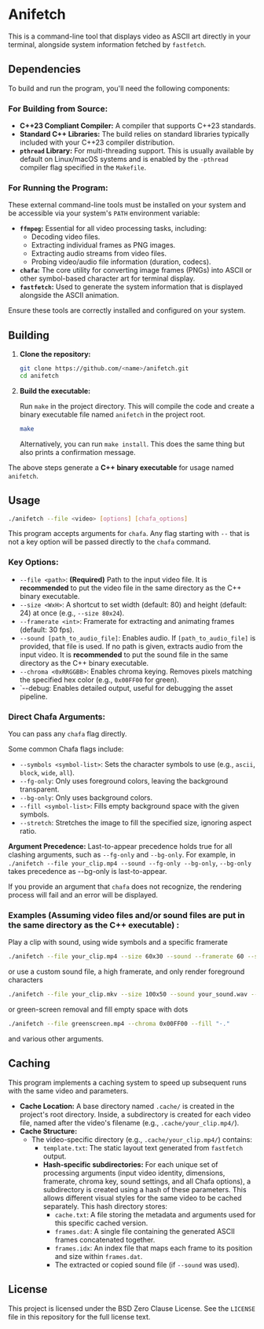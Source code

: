# Anifetch

This is a command-line tool that displays video as ASCII art directly in your terminal, alongside system information fetched by `fastfetch`.

## Dependencies

To build and run the program, you'll need the following components:

### For Building from Source:

*   **C++23 Compliant Compiler:** A compiler that supports C++23 standards.
*   **Standard C++ Libraries:** The build relies on standard libraries typically included with your C++23 compiler distribution.
*   **`pthread` Library:** For multi-threading support. This is usually available by default on Linux/macOS systems and is enabled by the `-pthread` compiler flag specified in the `Makefile`.

### For Running the Program:

These external command-line tools must be installed on your system and be accessible via your system's `PATH` environment variable:

*   **`ffmpeg`:** Essential for all video processing tasks, including:
    *   Decoding video files.
    *   Extracting individual frames as PNG images.
    *   Extracting audio streams from video files.
    *   Probing video/audio file information (duration, codecs).
*   **`chafa`:** The core utility for converting image frames (PNGs) into ASCII or other symbol-based character art for terminal display.
*   **`fastfetch`:** Used to generate the system information that is displayed alongside the ASCII animation.

Ensure these tools are correctly installed and configured on your system.

## Building

1.  **Clone the repository:**
    ```bash
    git clone https://github.com/<name>/anifetch.git
    cd anifetch
    ```

2.  **Build the executable:**
    
    Run `make` in the project directory. This will compile the code and create a binary executable file named `anifetch` in the project root.
    ```bash
    make
    ```

    Alternatively, you can run `make install`. This does the same thing but also prints a confirmation message.

The above steps generate a **C++ binary executable** for usage named `anifetch`.

## Usage

```bash
./anifetch --file <video> [options] [chafa_options]
```

This program accepts arguments for `chafa`. Any flag starting with `--` that is not a key option will be passed directly to the `chafa` command.

### Key Options:

*   `--file <path>`: **(Required)** Path to the input video file. It is **recommended** to put the video file in the same directory as the C++ binary executable.
*   `--size <WxH>`: A shortcut to set width (default: 80) and height (default: 24) at once (e.g., `--size 80x24`).
*   `--framerate <int>`: Framerate for extracting and animating frames (default: 30 fps).
*   `--sound [path_to_audio_file]`: Enables audio. If `[path_to_audio_file]` is provided, that file is used. If no path is given, extracts audio from the input video. It is **recommended** to put the sound file in the same directory as the C++ binary executable.
*   `--chroma <0xRRGGBB>`: Enables chroma keying. Removes pixels matching the specified hex color (e.g., `0x00FF00` for green).
*   `--debug: Enables detailed output, useful for debugging the asset pipeline.

### Direct Chafa Arguments:

You can pass any `chafa` flag directly.

Some common Chafa flags include:
*   `--symbols <symbol-list>`: Sets the character symbols to use (e.g., `ascii`, `block`, `wide`, `all`).
*   `--fg-only`: Only uses foreground colors, leaving the background transparent.
*   `--bg-only`: Only uses background colors.
*   `--fill <symbol-list>`: Fills empty background space with the given symbols.
*   `--stretch`: Stretches the image to fill the specified size, ignoring aspect ratio.

**Argument Precedence:** Last-to-appear precedence holds true for all clashing arguments, such as `--fg-only` and `--bg-only`. For example, in `./anifetch --file your_clip.mp4 --sound --fg-only --bg-only`, `--bg-only` takes precedence as --bg-only is last-to-appear.

If you provide an argument that `chafa` does not recognize, the rendering process will fail and an error will be displayed.

### Examples (Assuming video files and/or sound files are put in the same directory as the C++ executable) :

Play a clip with sound, using wide symbols and a specific framerate

```bash
./anifetch --file your_clip.mp4 --size 60x30 --sound --framerate 60 --symbols wide
```

or use a custom sound file, a high framerate, and only render foreground characters

```bash 
./anifetch --file your_clip.mkv --size 100x50 --sound your_sound.wav --framerate 144 --fg-only
```

or green-screen removal and fill empty space with dots 

```bash
./anifetch --file greenscreen.mp4 --chroma 0x00FF00 --fill "·."
```

and various other arguments.

## Caching

This program implements a caching system to speed up subsequent runs with the same video and parameters.

*   **Cache Location:** A base directory named `.cache/` is created in the project's root directory. Inside, a subdirectory is created for each video file, named after the video's filename (e.g., `.cache/your_clip.mp4/`).
*   **Cache Structure:**
    *   The video-specific directory (e.g., `.cache/your_clip.mp4/`) contains:
        *   `template.txt`: The static layout text generated from `fastfetch` output.
        *   **Hash-specific subdirectories:** For each unique set of processing arguments (input video identity, dimensions, framerate, chroma key, sound settings, and all Chafa options), a subdirectory is created using a hash of these parameters. This allows different visual styles for the same video to be cached separately. This hash directory stores:
            *   `cache.txt`: A file storing the metadata and arguments used for this specific cached version.
            *   `frames.dat`: A single file containing the generated ASCII frames concatenated together.
            *   `frames.idx`: An index file that maps each frame to its position and size within `frames.dat`.
            *   The extracted or copied sound file (if `--sound` was used).

## License

This project is licensed under the BSD Zero Clause License. See the `LICENSE` file in this repository for the full license text.
